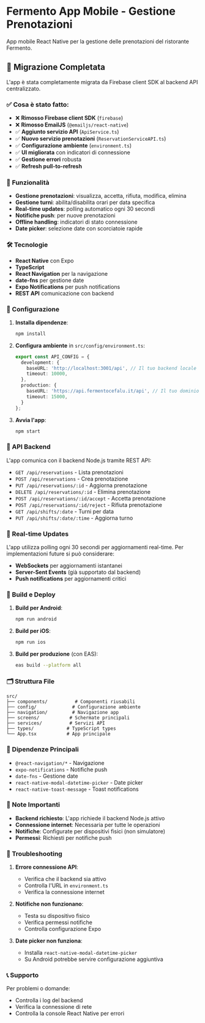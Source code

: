 # Fermento App Mobile - Gestione Prenotazioni

App mobile React Native per la gestione delle prenotazioni del ristorante Fermento.

## 🚀 Migrazione Completata

L'app è stata completamente migrata da Firebase client SDK al backend API centralizzato.

### ✅ Cosa è stato fatto:

- ❌ **Rimosso Firebase client SDK** (`firebase`)
- ❌ **Rimosso EmailJS** (`@emailjs/react-native`)
- ✅ **Aggiunto servizio API** (`ApiService.ts`)
- ✅ **Nuovo servizio prenotazioni** (`ReservationServiceAPI.ts`)
- ✅ **Configurazione ambiente** (`environment.ts`)
- ✅ **UI migliorata** con indicatori di connessione
- ✅ **Gestione errori** robusta
- ✅ **Refresh pull-to-refresh**

### 📱 Funzionalità

- **Gestione prenotazioni**: visualizza, accetta, rifiuta, modifica, elimina
- **Gestione turni**: abilita/disabilita orari per data specifica
- **Real-time updates**: polling automatico ogni 30 secondi
- **Notifiche push**: per nuove prenotazioni
- **Offline handling**: indicatori di stato connessione
- **Date picker**: selezione date con scorciatoie rapide

### 🛠 Tecnologie

- **React Native** con Expo
- **TypeScript**
- **React Navigation** per la navigazione
- **date-fns** per gestione date
- **Expo Notifications** per push notifications
- **REST API** comunicazione con backend

### 🔧 Configurazione

1. **Installa dipendenze**:
   ```bash
   npm install
   ```

2. **Configura ambiente** in `src/config/environment.ts`:
   ```typescript
   export const API_CONFIG = {
     development: {
       baseURL: 'http://localhost:3001/api', // Il tuo backend locale
       timeout: 10000,
     },
     production: {
       baseURL: 'https://api.fermentocefalu.it/api', // Il tuo dominio
       timeout: 15000,
     }
   };
   ```

3. **Avvia l'app**:
   ```bash
   npm start
   ```

### 📡 API Backend

L'app comunica con il backend Node.js tramite REST API:

- `GET /api/reservations` - Lista prenotazioni
- `POST /api/reservations` - Crea prenotazione
- `PUT /api/reservations/:id` - Aggiorna prenotazione
- `DELETE /api/reservations/:id` - Elimina prenotazione
- `POST /api/reservations/:id/accept` - Accetta prenotazione
- `POST /api/reservations/:id/reject` - Rifiuta prenotazione
- `GET /api/shifts/:date` - Turni per data
- `PUT /api/shifts/:date/:time` - Aggiorna turno

### 🔄 Real-time Updates

L'app utilizza polling ogni 30 secondi per aggiornamenti real-time. Per implementazioni future si può considerare:

- **WebSockets** per aggiornamenti istantanei
- **Server-Sent Events** (già supportato dal backend)
- **Push notifications** per aggiornamenti critici

### 📱 Build e Deploy

1. **Build per Android**:
   ```bash
   npm run android
   ```

2. **Build per iOS**:
   ```bash
   npm run ios
   ```

3. **Build per produzione** (con EAS):
   ```bash
   eas build --platform all
   ```

### 🗂 Struttura File

```
src/
├── components/          # Componenti riusabili
├── config/             # Configurazione ambiente
├── navigation/         # Navigazione app
├── screens/           # Schermate principali
├── services/          # Servizi API
├── types/            # TypeScript types
└── App.tsx           # App principale
```

### 🔧 Dipendenze Principali

- `@react-navigation/*` - Navigazione
- `expo-notifications` - Notifiche push
- `date-fns` - Gestione date
- `react-native-modal-datetime-picker` - Date picker
- `react-native-toast-message` - Toast notifications

### 🚨 Note Importanti

- **Backend richiesto**: L'app richiede il backend Node.js attivo
- **Connessione internet**: Necessaria per tutte le operazioni
- **Notifiche**: Configurate per dispositivi fisici (non simulatore)
- **Permessi**: Richiesti per notifiche push

### 🐛 Troubleshooting

1. **Errore connessione API**:
   - Verifica che il backend sia attivo
   - Controlla l'URL in `environment.ts`
   - Verifica la connessione internet

2. **Notifiche non funzionano**:
   - Testa su dispositivo fisico
   - Verifica permessi notifiche
   - Controlla configurazione Expo

3. **Date picker non funziona**:
   - Installa `react-native-modal-datetime-picker`
   - Su Android potrebbe servire configurazione aggiuntiva

### 📞 Supporto

Per problemi o domande:
- Controlla i log del backend
- Verifica la connessione di rete
- Controlla la console React Native per errori

